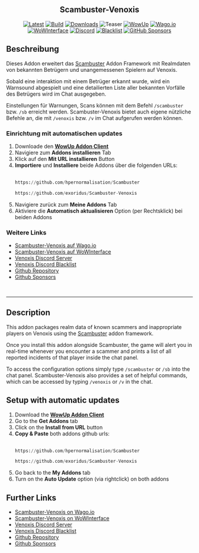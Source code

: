 <section align="center">

# Scambuster-Venoxis

[![Latest](https://custom-icon-badges.demolab.com/github/v/release/Exoridus/Scambuster-Venoxis?style=for-the-badge&label=Latest&logo=github)](https://github.com/Exoridus/Scambuster-Venoxis/releases/latest)
[![Build](https://custom-icon-badges.demolab.com/github/actions/workflow/status/Exoridus/Scambuster-Venoxis/package_and_release.yml?style=for-the-badge&label=Build&logo=play)](https://github.com/Exoridus/Scambuster-Venoxis/actions)
[![Downloads](https://custom-icon-badges.demolab.com/github/downloads/Exoridus/Scambuster-Venoxis/total?style=for-the-badge&label=Downloads&logo=download)](https://github.com/Exoridus/Scambuster-Venoxis/releases/latest)
![Teaser](https://repository-images.githubusercontent.com/606464603/aa7a516c-ae5c-4711-a5f8-fa1315156e73)
[![WowUp](https://custom-icon-badges.demolab.com/badge/WowUp-5050a2?style=for-the-badge&logo=wowup-logo)](https://wowup.io/)
[![Wago.io](https://custom-icon-badges.demolab.com/badge/Wago.io-c2292f?style=for-the-badge&logo=wago_icon_white)](https://addons.wago.io/addons/scambuster-venoxis)
[![WoWInterface](https://custom-icon-badges.demolab.com/badge/WoWInterface-d65219?style=for-the-badge&logo=wow-logo)](https://www.wowinterface.com/downloads/info26613-Scambuster-Venoxis.html)
[![Discord](https://img.shields.io/badge/Discord-5a66ec?style=for-the-badge&logo=discord&logoColor=E6EDA3)](https://discord.gg/NGtvvQYnmP)
[![Blacklist](https://img.shields.io/badge/Blacklist-34A853?style=for-the-badge&logo=googlesheets&logoColor=fff)](https://docs.google.com/spreadsheets/d/1IKAr8A4P0-LhkXqMxizvgYy1E2gph_00M_O0r3rDGkY/edit?usp=sharing)
[![GitHub Sponsors](https://img.shields.io/badge/GitHub_Sponsors-ea4aaa?style=for-the-badge&logo=githubsponsors&logoColor=fff)](https://github.com/sponsors/Exoridus)

</section>

## Beschreibung

Dieses Addon erweitert das [Scambuster](https://github.com/hypernormalisation/Scambuster) Addon Framework mit Realmdaten von bekannten Betrügern und unangemessenen Spielern auf Venoxis.

Sobald eine interaktion mit einem Betrüger erkannt wurde, wird ein Warnsound abgespielt und eine detailierten Liste aller bekannten Vorfälle des Betrügers wird im Chat ausgegeben.

Einstellungen für Warnungen, Scans können mit dem Befehl `/scambuster` bzw. `/sb` erreicht werden. Scambuster-Venoxis bietet auch eigene nützliche Befehle an, die mit `/venoxis` bzw. `/v` im Chat aufgerufen werden können.

### Einrichtung mit automatischen updates

1. Downloade den **[WowUp Addon Client](https://wowup.io/)**
2. Navigiere zum **Addons installieren** Tab
3. Klick auf den **Mit URL installieren** Button
4. **Importiere** und **Installiere** beide Addons über die folgenden URLs:
   <br><br>
   ```python
   https://github.com/hpernormalisation/Scambuster
   ```
   ```python
   https://github.com/exoridus/Scambuster-Venoxis
   ```
5. Navigiere zurück zum **Meine Addons** Tab
6. Aktiviere die **Automatisch aktualisieren** Option (per Rechtsklick) bei beiden Addons 

### Weitere Links

- [Scambuster-Venoxis auf Wago.io](https://addons.wago.io/addons/scambuster-venoxis)
- [Scambuster-Venoxis auf WoWInterface](https://www.wowinterface.com/downloads/info26613-Scambuster-Venoxis.html)
- [Venoxis Discord Server](https://discord.gg/NGtvvQYnmP)
- [Venoxis Discord Blacklist](https://docs.google.com/spreadsheets/d/1IKAr8A4P0-LhkXqMxizvgYy1E2gph_00M_O0r3rDGkY/edit?usp=sharing)
- [Github Repository](https://github.com/Exoridus/Scambuster-Venoxis)
- [Github Sponsors](https://github.com/sponsors/Exoridus)

<br>

---

## Description

This addon packages realm data of known scammers and inappropriate players on Venoxis using the [Scambuster](https://github.com/hypernormalisation/Scambuster) addon framework.

Once you install this addon alongside Scambuster, the game will alert you in real-time whenever you encounter a scammer and prints a list of all reported incidents of that player inside the chat panel.

To access the configuration options simply type `/scambuster` or `/sb` into the chat panel. Scambuster-Venoxis also provides a set of helpful commands, which can be accessed by typing `/venoxis` or `/v` in the chat.

## Setup with automatic updates

1. Download the **[WowUp Addon Client](https://wowup.io/)**
2. Go to the **Get Addons** tab
3. Click on the **Install from URL** button
4. **Copy & Paste** both addons github urls:
   <br><br>
   ```python
   https://github.com/hpernormalisation/Scambuster
   ```
   ```python
   https://github.com/exoridus/Scambuster-Venoxis
   ```
5. Go back to the **My Addons** tab
6. Turn on the **Auto Update** option (via rightclick) on both addons

## Further Links

- [Scambuster-Venoxis on Wago.io](https://addons.wago.io/addons/scambuster-venoxis)
- [Scambuster-Venoxis on WoWInterface](https://www.wowinterface.com/downloads/info26613-Scambuster-Venoxis.html)
- [Venoxis Discord Server](https://discord.gg/NGtvvQYnmP)
- [Venoxis Discord Blacklist](https://docs.google.com/spreadsheets/d/1IKAr8A4P0-LhkXqMxizvgYy1E2gph_00M_O0r3rDGkY/edit?usp=sharing)
- [Github Repository](https://github.com/Exoridus/Scambuster-Venoxis)
- [Github Sponsors](https://github.com/sponsors/Exoridus)
